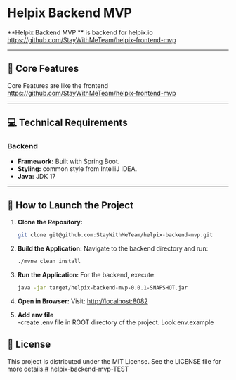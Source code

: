 

# Helpix Backend MVP

**Helpix Backend MVP ** is backend for helpix.io
https://github.com/StayWithMeTeam/helpix-frontend-mvp

---

## 🔑 Core Features 

Core Features are like the frontend https://github.com/StayWithMeTeam/helpix-frontend-mvp 

---

## 💻 Technical Requirements

### Backend

- **Framework:** Built with Spring Boot.
- **Styling:** common style from IntelliJ IDEA.
- **Java:** JDK 17

---

## 📖 How to Launch the Project

1. **Clone the Repository:**
   ```bash
   git clone git@github.com:StayWithMeTeam/helpix-backend-mvp.git
   ```
2. **Build the Application:**
   Navigate to the backend directory and run:
   ```bash
   ./mvnw clean install
   ```
3. **Run the Application:**
   For the backend, execute:
   ```bash
   java -jar target/helpix-backend-mvp-0.0.1-SNAPSHOT.jar
   ```
4. **Open in Browser:**
   Visit: [http://localhost:8082](http://localhost:8082)

5. **Add env file**  
   -create .env file in ROOT directory of the project. Look env.example



## 📜 License
This project is distributed under the MIT License. See the LICENSE file for more details.#   h e l p i x - b a c k e n d - m v p - T E S T  
 